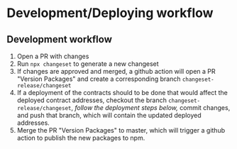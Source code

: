 # Development/Deploying workflow

## Development workflow

1. Open a PR with changes
2. Run `npx changeset` to generate a new changeset
3. If changes are approved and merged, a github action will open a PR "Version Packages" and create a corresponding branch `changeset-release/changeset`
4. If a deployment of the contracts should to be done that would affect the deployed contract addresses, checkout the branch `changeset-release/changeset`,
*follow the deployment steps below,* commit changes, and push that branch, which will contain the updated deployed addresses.
5. Merge the PR "Version Packages" to master, which will trigger a github action to publish the new packages to npm.

